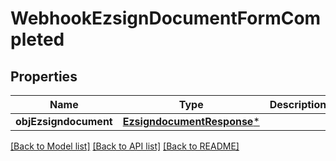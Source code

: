 # WebhookEzsignDocumentFormCompleted

## Properties
Name | Type | Description | Notes
------------ | ------------- | ------------- | -------------
**objEzsigndocument** | [**EzsigndocumentResponse***](EzsigndocumentResponse.md) |  | 

[[Back to Model list]](../README.md#documentation-for-models) [[Back to API list]](../README.md#documentation-for-api-endpoints) [[Back to README]](../README.md)


